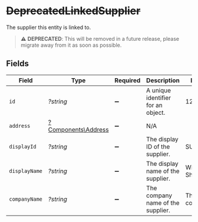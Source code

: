 # ~~DeprecatedLinkedSupplier~~

The supplier this entity is linked to.

> :warning: **DEPRECATED**: This will be removed in a future release, please migrate away from it as soon as possible.


## Fields

| Field                                                     | Type                                                      | Required                                                  | Description                                               | Example                                                   |
| --------------------------------------------------------- | --------------------------------------------------------- | --------------------------------------------------------- | --------------------------------------------------------- | --------------------------------------------------------- |
| `id`                                                      | *?string*                                                 | :heavy_minus_sign:                                        | A unique identifier for an object.                        | 12345                                                     |
| `address`                                                 | [?Components\Address](../../Models/Components/Address.md) | :heavy_minus_sign:                                        | N/A                                                       |                                                           |
| `displayId`                                               | *?string*                                                 | :heavy_minus_sign:                                        | The display ID of the supplier.                           | SUPP00101                                                 |
| `displayName`                                             | *?string*                                                 | :heavy_minus_sign:                                        | The display name of the supplier.                         | Windsurf Shop                                             |
| `companyName`                                             | *?string*                                                 | :heavy_minus_sign:                                        | The company name of the supplier.                         | The boring company                                        |